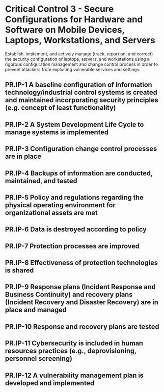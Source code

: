 # Critical Control 3 - Secure Configurations for Hardware and Software on Mobile Devices, Laptops, Workstations, and Servers
Establish, implement, and actively manage (track, report on, and correct) the security configuration of laptops, servers, and workstations using a rigorous configuration management and change control process in order to prevent attackers from exploiting vulnerable services and settings.
## PR.IP-1 A baseline configuration of information technology/industrial control systems is created and maintained incorporating security principles (e.g. concept of least functionality)
## PR.IP-2 A System Development Life Cycle to manage systems is implemented
## PR.IP-3 Configuration change control processes are in place
## PR.IP-4 Backups of information are conducted, maintained, and tested
## PR.IP-5 Policy and regulations regarding the physical operating environment for organizational assets are met
## PR.IP-6 Data is destroyed according to policy
## PR.IP-7 Protection processes are improved
## PR.IP-8 Effectiveness of protection technologies is shared
## PR.IP-9 Response plans (Incident Response and Business Continuity) and recovery plans (Incident Recovery and Disaster Recovery) are in place and managed
## PR.IP-10 Response and recovery plans are tested
## PR.IP-11 Cybersecurity is included in human resources practices (e.g., deprovisioning, personnel screening)
## PR.IP-12 A vulnerability management plan is developed and implemented
